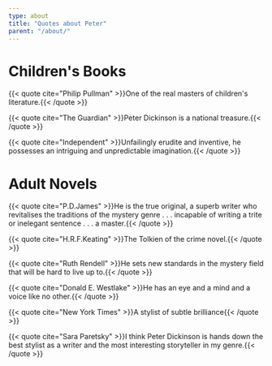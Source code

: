 ```yaml
---
type: about
title: "Quotes about Peter"
parent: "/about/"
---
```


Children's Books
================

{{< quote cite="Philip Pullman" >}}One of the real masters of children's literature.{{< /quote >}}


{{< quote cite="The Guardian" >}}Peter Dickinson is a national treasure.{{< /quote >}}


{{< quote cite="Independent" >}}Unfailingly erudite and inventive, he possesses an intriguing and unpredictable imagination.{{< /quote >}}


Adult Novels
============

{{< quote cite="P.D.James" >}}He is the true original, a superb writer who revitalises the traditions of the mystery genre . . . incapable of writing a trite or inelegant sentence . . . a master.{{< /quote >}}


{{< quote cite="H.R.F.Keating" >}}The Tolkien of the crime novel.{{< /quote >}}


{{< quote cite="Ruth Rendell" >}}He sets new standards in the mystery field that will be hard to live up to.{{< /quote >}}


{{< quote cite="Donald E. Westlake" >}}He has an eye and a mind and a voice like no other.{{< /quote >}}


{{< quote cite="New York Times" >}}A stylist of subtle brilliance{{< /quote >}}


{{< quote cite="Sara Paretsky" >}}I think Peter Dickinson is hands down the best stylist as a writer and the most interesting storyteller in my genre.{{< /quote >}}
